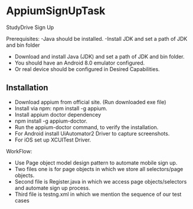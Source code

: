 # AppiumSignUpTask
StudyDrive Sign Up 

Prerequisites:
-Java should be installed.
-Install JDK and set a path of JDK and bin folder
- Download and install Java (JDK) and set a path of JDK and bin folder.
- You should have an Android 8.0 emulator configured.
- Or real device should be configured in Desired Capabilities.

## Installation

- Download appium from official site. (Run downloaded exe file)
- Install via npm: npm install -g appium.
- Install appium doctor dependencey
- npm install -g appium-doctor.
- Run the appium-doctor command, to verify the installation. 
- For Android install UiAutomator2 Driver to capture screenshots.
- For iOS set up XCUITest Driver.

WorkFlow:

- Use Page object model design pattern to automate mobile sign up.
- Two files one is for page objects in which we store all selectors/page objects.
- Second file is Register.java in which we access page objects/selectors and automate sign up process.
- Third file is testng.xml in which we mention the sequence of our test cases
